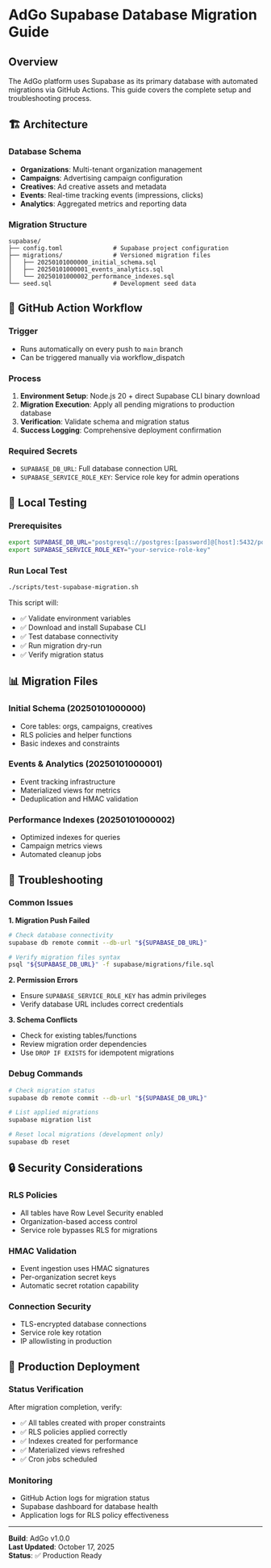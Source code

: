 # AdGo Supabase Database Migration Guide

## Overview
The AdGo platform uses Supabase as its primary database with automated migrations via GitHub Actions. This guide covers the complete setup and troubleshooting process.

## 🏗️ Architecture

### Database Schema
- **Organizations**: Multi-tenant organization management
- **Campaigns**: Advertising campaign configuration
- **Creatives**: Ad creative assets and metadata
- **Events**: Real-time tracking events (impressions, clicks)
- **Analytics**: Aggregated metrics and reporting data

### Migration Structure
```
supabase/
├── config.toml              # Supabase project configuration
├── migrations/              # Versioned migration files
│   ├── 20250101000000_initial_schema.sql
│   ├── 20250101000001_events_analytics.sql
│   └── 20250101000002_performance_indexes.sql
└── seed.sql                 # Development seed data
```

## 🚀 GitHub Action Workflow

### Trigger
- Runs automatically on every push to `main` branch
- Can be triggered manually via workflow_dispatch

### Process
1. **Environment Setup**: Node.js 20 + direct Supabase CLI binary download
2. **Migration Execution**: Apply all pending migrations to production database
3. **Verification**: Validate schema and migration status
4. **Success Logging**: Comprehensive deployment confirmation

### Required Secrets
- `SUPABASE_DB_URL`: Full database connection URL
- `SUPABASE_SERVICE_ROLE_KEY`: Service role key for admin operations

## 🧪 Local Testing

### Prerequisites
```bash
export SUPABASE_DB_URL="postgresql://postgres:[password]@[host]:5432/postgres"
export SUPABASE_SERVICE_ROLE_KEY="your-service-role-key"
```

### Run Local Test
```bash
./scripts/test-supabase-migration.sh
```

This script will:
- ✅ Validate environment variables
- ✅ Download and install Supabase CLI
- ✅ Test database connectivity
- ✅ Run migration dry-run
- ✅ Verify migration status

## 📊 Migration Files

### Initial Schema (20250101000000)
- Core tables: orgs, campaigns, creatives
- RLS policies and helper functions
- Basic indexes and constraints

### Events & Analytics (20250101000001)
- Event tracking infrastructure
- Materialized views for metrics
- Deduplication and HMAC validation

### Performance Indexes (20250101000002)
- Optimized indexes for queries
- Campaign metrics views
- Automated cleanup jobs

## 🔧 Troubleshooting

### Common Issues

**1. Migration Push Failed**
```bash
# Check database connectivity
supabase db remote commit --db-url "${SUPABASE_DB_URL}"

# Verify migration files syntax
psql "${SUPABASE_DB_URL}" -f supabase/migrations/file.sql
```

**2. Permission Errors**
- Ensure `SUPABASE_SERVICE_ROLE_KEY` has admin privileges
- Verify database URL includes correct credentials

**3. Schema Conflicts**
- Check for existing tables/functions
- Review migration order dependencies
- Use `DROP IF EXISTS` for idempotent migrations

### Debug Commands
```bash
# Check migration status
supabase db remote commit --db-url "${SUPABASE_DB_URL}"

# List applied migrations
supabase migration list

# Reset local migrations (development only)
supabase db reset
```

## 🔒 Security Considerations

### RLS Policies
- All tables have Row Level Security enabled
- Organization-based access control
- Service role bypasses RLS for migrations

### HMAC Validation
- Event ingestion uses HMAC signatures
- Per-organization secret keys
- Automatic secret rotation capability

### Connection Security
- TLS-encrypted database connections
- Service role key rotation
- IP allowlisting in production

## 🚀 Production Deployment

### Status Verification
After migration completion, verify:
- ✅ All tables created with proper constraints
- ✅ RLS policies applied correctly
- ✅ Indexes created for performance
- ✅ Materialized views refreshed
- ✅ Cron jobs scheduled

### Monitoring
- GitHub Action logs for migration status
- Supabase dashboard for database health
- Application logs for RLS policy effectiveness

---

**Build**: AdGo v1.0.0  
**Last Updated**: October 17, 2025  
**Status**: ✅ Production Ready